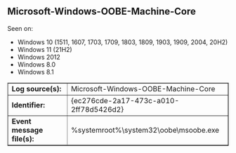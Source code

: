 ## Microsoft-Windows-OOBE-Machine-Core

Seen on:
* Windows 10 (1511, 1607, 1703, 1709, 1803, 1809, 1903, 1909, 2004, 20H2)
* Windows 11 (21H2)
* Windows 2012
* Windows 8.0
* Windows 8.1

<table border="1" class="docutils">
  <tbody>
    <tr>
      <td><b>Log source(s):</b></td>
      <td>Microsoft-Windows-OOBE-Machine-Core</td>
    </tr>
    <tr>
      <td><b>Identifier:</b></td>
      <td>{ec276cde-2a17-473c-a010-2ff78d5426d2}</td>
    </tr>
    <tr>
      <td><b>Event message file(s):</b></td>
      <td>%systemroot%\system32\oobe\msoobe.exe</td>
    </tr>
  </tbody>
</table>

&nbsp;


